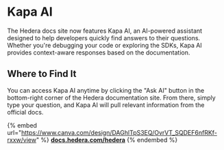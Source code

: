 # Kapa AI

The Hedera docs site now features Kapa AI, an AI-powered assistant designed to help developers quickly find answers to their questions. Whether you're debugging your code or exploring the SDKs, Kapa AI provides context-aware responses based on the documentation.

## **Where to Find It**

You can access Kapa AI anytime by clicking the "Ask AI" button in the bottom-right corner of the Hedera documentation site. From there, simply type your question, and Kapa AI will pull relevant information from the official docs.

{% embed url="https://www.canva.com/design/DAGhlTpS3EQ/OvrVT_SQDEF6nfRKf-rxxw/view" %}
[**docs.hedera.com/hedera**](https://docs.hedera.com/hedera)
{% endembed %}
